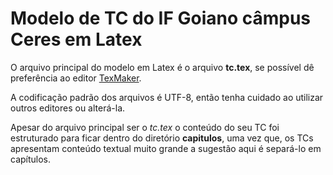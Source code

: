 # Modelo de TC do IF Goiano câmpus Ceres em Latex

O arquivo principal do modelo em Latex é o arquivo **tc.tex**, 
se possível dê preferência ao editor [TexMaker](http://www.xm1math.net/texmaker).

A codificação padrão dos arquivos é UTF-8, então tenha cuidado ao utilizar outros editores ou alterá-la.

Apesar do arquivo principal ser o *tc.tex* o conteúdo do seu TC foi estruturado para ficar dentro do diretório **capitulos**, uma vez que,
os TCs apresentam conteúdo textual muito grande a sugestão aqui é separá-lo em capítulos.
